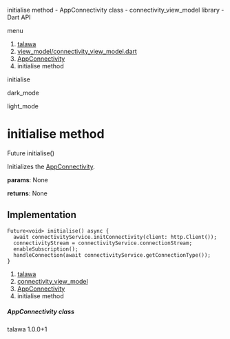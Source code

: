 




initialise method - AppConnectivity class - connectivity\_view\_model library - Dart API







menu

1. [talawa](../../index.html)
2. [view\_model/connectivity\_view\_model.dart](../../view_model_connectivity_view_model/view_model_connectivity_view_model-library.html)
3. [AppConnectivity](../../view_model_connectivity_view_model/AppConnectivity-class.html)
4. initialise method

initialise


dark\_mode

light\_mode




# initialise method


Future<void>
initialise()

Initializes the [AppConnectivity](../../view_model_connectivity_view_model/AppConnectivity-class.html).

**params**:
None

**returns**:
None


## Implementation

```
Future<void> initialise() async {
  await connectivityService.initConnectivity(client: http.Client());
  connectivityStream = connectivityService.connectionStream;
  enableSubscription();
  handleConnection(await connectivityService.getConnectionType());
}
```

 


1. [talawa](../../index.html)
2. [connectivity\_view\_model](../../view_model_connectivity_view_model/view_model_connectivity_view_model-library.html)
3. [AppConnectivity](../../view_model_connectivity_view_model/AppConnectivity-class.html)
4. initialise method

##### AppConnectivity class





talawa
1.0.0+1






